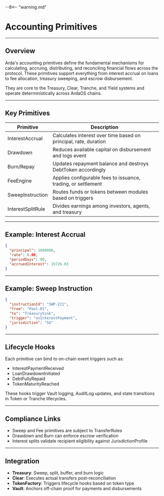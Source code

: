 --8<-- "warning.md"
# Accounting Primitives

---

## Overview

Arda's accounting primitives define the fundamental mechanisms for calculating, accruing, distributing, and reconciling financial flows across the protocol. These primitives support everything from interest accrual on loans to fee allocation, treasury sweeping, and escrow disbursement.

They are core to the Treasury, Clear, Tranche, and Yield systems and operate deterministically across ArdaOS chains.

---

## Key Primitives

| Primitive | Description |
|-----------|-------------|
| InterestAccrual | Calculates interest over time based on principal, rate, duration |
| Drawdown | Reduces available capital on disbursement and logs event |
| Burn/Repay | Updates repayment balance and destroys DebtToken accordingly |
| FeeEngine | Applies configurable fees to issuance, trading, or settlement |
| SweepInstruction | Routes funds or tokens between modules based on triggers |
| InterestSplitRule | Divides earnings among investors, agents, and treasury |

---

## Example: Interest Accrual

```json
{
  "principal": 1000000,
  "rate": 0.08,
  "periodDays": 90,
  "accruedInterest": 19726.03
}
```

---

## Example: Sweep Instruction

```json
{
  "instructionId": "SWP-221",
  "from": "Pool-01",
  "to": "TreasurySink",
  "trigger": "onInterestPayment",
  "jurisdiction": "SG"
}
```

---

## Lifecycle Hooks

Each primitive can bind to on-chain event triggers such as:

- InterestPaymentReceived
- LoanDrawdownInitiated
- DebtFullyRepaid
- TokenMaturityReached

These hooks trigger Vault logging, AuditLog updates, and state transitions in Token or Tranche lifecycles.

---

## Compliance Links

- Sweep and Fee primitives are subject to TransferRules
- Drawdown and Burn can enforce escrow verification
- Interest splits validate recipient eligibility against JurisdictionProfile

---

## Integration

- **Treasury**: Sweep, split, buffer, and burn logic
- **Clear**: Executes actual transfers post-reconciliation
- **TokenFactory**: Triggers lifecycle hooks based on token type
- **Vault**: Anchors off-chain proof for payments and disbursements
